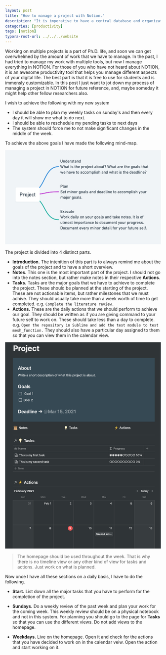 ```yaml
---
layout: post
title: "How to manage a project with Notion."
description: "It is imperative to have a central database and organizational system for productive teamwork."
categories: [productivity]
tags: [notion]
typora-root-url: ../../../website
---
```


Working on multiple projects is a part of Ph.D. life, and soon we can get overwhelmed by the amount of work that we have to manage. In the past, I had tried to manage my work with multiple tools, but now I manage everything in NOTION. For those of you who have not heard about NOTION, it is an awesome productivity tool that helps you manage different aspects of your digital life. The best part is that it is free to use for students and is immensly customizable. In this post I just want to jot down my process of managing a project in NOTION for future reference, and, maybe someday it might help other fellow researchers also.

I wish to achieve the following with my new system

- I should be able to plan my weekly tasks on sunday's and then every day it will show me what to do next.
- I should be able to reschedule my pending tasks to next days
- The system should force me to not make significant changes in the middle of the week.

To achieve the above goals I have made the following mind-map.

![image-20210209130916708](/assets/images/image-20210209130916708.png)

The project is divided  into 4 distinct parts.

- **Introduction.** The intenition of this part is to always remind me about the goals of the project and to have a short overview.
- **Notes.** This one is the most important part of the project. I should not go into the notes section, but rather make notes in their respective **Actions**.
- **Tasks.** Tasks are the major goals that we have to achieve to complete the project. These should be planned at the starting of the project. These are not actionable items, but rather milestones that we must achive. They should usually take more than a week worth of time to get completed. e.g. `Complete the literature review.`
- **Actions.** These are the daily actions that we should perform to achieve our goal. They should be written as if you are giving command to your future self to work on.  These should take less than a day to complete. e.g. `Open the repository in Sublime and add the test module to test mesh_function.` They should also have a particular day assigned to them so that you can view them in the calendar view.

![image-20210209133959689](/assets/images/image-20210209133959689.png)

> The homepage should be used throughout the week. That is why there is no timeline view or any other kind of view for tasks and actions. Just work on what is planned. 

Now once I have all these sections on a daily basis, I have to do the following.

- **Start.** List down all the major tasks that you have to perform for the completion of the project.

- **Sundays.** Do a weekly review of the past week and plan your work for the coming week. This weekly review should be on a physical notebook and not in this system. 
  For planning you should go to the page for **Tasks** so that you can use the different views. Do not add views to the homepage.

- **Weekdays.** Live on the homepage. Open it and check for the actions that you have decided to work on in the calendar veiw. Open the action and start working on it.

  

  